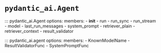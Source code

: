 # `pydantic_ai.Agent`

::: pydantic_ai.Agent
    options:
      members:
        - __init__
        - run
        - run_sync
        - run_stream
        - model
        - last_run_messages
        - system_prompt
        - retriever_plain
        - retriever_context
        - result_validator

::: pydantic_ai.agent
    options:
      members:
        - KnownModelName
        - ResultValidatorFunc
        - SystemPromptFunc

